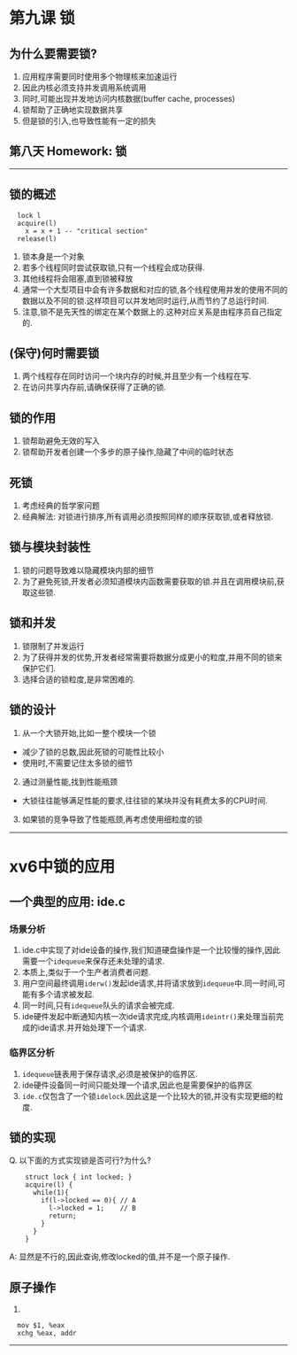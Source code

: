 # 第九课 锁

## 为什么要需要锁?
1. 应用程序需要同时使用多个物理核来加速运行
2. 因此内核必须支持并发调用系统调用
3. 同时,可能出现并发地访问内核数据(buffer cache, processes)
4. 锁帮助了正确地实现数据共享
5. 但是锁的引入,也导致性能有一定的损失

## 第八天 Homework: 锁

---

## 锁的概述
 
```
  lock l
  acquire(l)
    x = x + 1 -- "critical section"
  release(l)
```

1. 锁本身是一个对象
2. 若多个线程同时尝试获取锁,只有一个线程会成功获得.
3. 其他线程将会阻塞,直到锁被释放
4. 通常一个大型项目中会有许多数据和对应的锁,各个线程使用并发的使用不同的数据以及不同的锁.这样项目可以并发地同时运行,从而节约了总运行时间.
5. 注意,锁不是先天性的绑定在某个数据上的.这种对应关系是由程序员自己指定的.

## (保守)何时需要锁
1. 两个线程存在同时访问一个块内存的时候,并且至少有一个线程在写.
2. 在访问共享内存前,请确保获得了正确的锁.

## 锁的作用
1. 锁帮助避免无效的写入
2. 锁帮助开发者创建一个多步的原子操作,隐藏了中间的临时状态

## 死锁
1. 考虑经典的哲学家问题
2. 经典解法: 对锁进行排序,所有调用必须按照同样的顺序获取锁,或者释放锁.

## 锁与模块封装性
1.  锁的问题导致难以隐藏模块内部的细节
2. 为了避免死锁,开发者必须知道模块内函数需要获取的锁.并且在调用模块前,获取这些锁.

## 锁和并发
1. 锁限制了并发运行
2. 为了获得并发的优势,开发者经常需要将数据分成更小的粒度,并用不同的锁来保护它们.
3. 选择合适的锁粒度,是非常困难的.

## 锁的设计
1. 从一个大锁开始,比如一整个模块一个锁
  * 减少了锁的总数,因此死锁的可能性比较小
  * 使用时,不需要记住太多锁的细节
2. 通过测量性能,找到性能瓶颈
  * 大锁往往能够满足性能的要求,往往锁的某块并没有耗费太多的CPU时间.
3. 如果锁的竞争导致了性能瓶颈,再考虑使用细粒度的锁

---

# xv6中锁的应用

## 一个典型的应用: ide.c

### 场景分析
1. ide.c中实现了对ide设备的操作,我们知道硬盘操作是一个比较慢的操作,因此需要一个`idequeue`来保存还未处理的请求.
2. 本质上,类似于一个生产者消费者问题.
3. 用户空间最终调用`iderw()`发起ide请求,并将请求放到`idequeue`中.同一时间,可能有多个请求被发起.
4. 同一时间,只有`idequeue`队头的请求会被完成.
5. ide硬件发起中断通知内核一次ide请求完成,内核调用`ideintr()`来处理当前完成的ide请求.并开始处理下一个请求.

### 临界区分析
1. `idequeue`链表用于保存请求,必须是被保护的临界区.
2. ide硬件设备同一时间只能处理一个请求,因此也是需要保护的临界区
3. `ide.c`仅包含了一个锁`idelock`.因此这是一个比较大的锁,并没有实现更细的粒度.

## 锁的实现
Q. 以下面的方式实现锁是否可行?为什么?
```
    struct lock { int locked; }
    acquire(l) {
      while(1){
        if(l->locked == 0){ // A
          l->locked = 1;    // B
          return;
        }
      }
    }
```

A: 显然是不行的,因此查询,修改locked的值,并不是一个原子操作.

## 原子操作

1. 
```
  mov $1, %eax
  xchg %eax, addr
```









































---